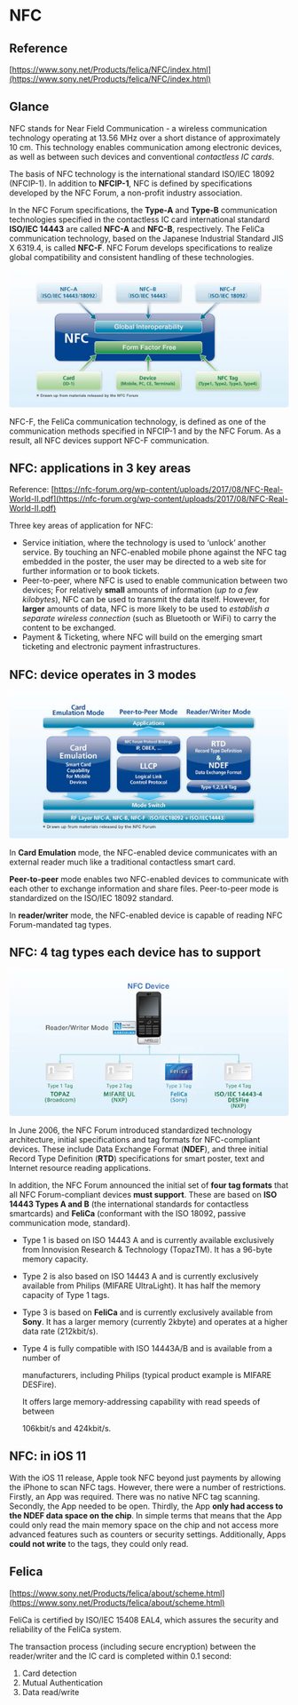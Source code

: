 # NFC

## Reference

[https://www.sony.net/Products/felica/NFC/index.html](https://www.sony.net/Products/felica/NFC/index.html)

## Glance

NFC stands for Near Field Communication - a wireless communication technology operating at 13.56 MHz over a short distance of approximately 10 cm. This technology enables communication among electronic devices, as well as between such devices and conventional _contactless IC cards_.

The basis of NFC technology is the international standard ISO/IEC 18092 \(NFCIP-1\). In addition to **NFCIP-1**, NFC is defined by specifications developed by the NFC Forum, a non-profit industry association.

In the NFC Forum specifications, the **Type-A** and **Type-B** communication technologies specified in the contactless IC card international standard **ISO/IEC 14443** are called **NFC-A** and **NFC-B**, respectively. The FeliCa communication technology, based on the Japanese Industrial Standard JIS X 6319.4, is called **NFC-F**. NFC Forum develops specifications to realize global compatibility and consistent handling of these technologies.

![ID-1 \(credit card-sized form\)](../.gitbook/assets/index_02.jpg)

NFC-F, the FeliCa communication technology, is defined as one of the communication methods specified in NFCIP-1 and by the NFC Forum. As a result, all NFC devices support NFC-F communication.

## NFC: applications in 3 key areas

Reference: [https://nfc-forum.org/wp-content/uploads/2017/08/NFC-Real-World-II.pdf](https://nfc-forum.org/wp-content/uploads/2017/08/NFC-Real-World-II.pdf)

Three key areas of application for NFC: 

* Service initiation, where the technology is used to ‘unlock’ another service. By touching an NFC-enabled mobile phone against the NFC tag embedded in the poster, the user may be directed to a web site for further information or to book tickets.
* Peer-to-peer, where NFC is used to enable communication between two devices; For relatively **small** amounts of information \(_up to a few kilobytes_\), NFC can be used to transmit the data itself. However, for **larger** amounts of data, NFC is more likely to be used to _establish a separate wireless connection_ \(such as Bluetooth or WiFi\) to carry the content to be exchanged.
* Payment & Ticketing, where NFC will build on the emerging smart ticketing and electronic payment infrastructures.

## NFC: device operates in 3 modes

![](../.gitbook/assets/forum_01.jpg)

In **Card Emulation** mode, the NFC-enabled device communicates with an external reader much like a traditional contactless smart card.

**Peer-to-peer** mode enables two NFC-enabled devices to communicate with each other to exchange information and share files. Peer-to-peer mode is standardized on the ISO/IEC 18092 standard.

In **reader/writer** mode, the NFC-enabled device is capable of reading NFC Forum-mandated tag types.

## NFC: 4 tag types each device has to support

![](../.gitbook/assets/forum_02.jpg)

In June 2006, the NFC Forum introduced standardized technology architecture, initial specifications and tag formats for NFC-compliant devices. These include Data Exchange Format \(**NDEF**\), and three initial Record Type Definition \(**RTD**\) specifications for smart poster, text and Internet resource reading applications.

In addition, the NFC Forum announced the initial set of **four tag formats** that all NFC Forum-compliant devices **must support**. These are based on **ISO 14443 Types A and B** \(the international standards for contactless smartcards\) and **FeliCa** \(conformant with the ISO 18092, passive communication mode, standard\).

* Type 1 is based on ISO 14443 A and is currently available exclusively from Innovision Research & Technology \(TopazTM\). It has a 96-byte memory capacity.
* Type 2 is also based on ISO 14443 A and is currently exclusively available from Philips \(MIFARE UltraLight\). It has half the memory capacity of Type 1 tags.
* Type 3 is based on **FeliCa** and is currently exclusively available from **Sony**. It has a larger memory \(currently 2kbyte\) and operates at a higher data rate \(212kbit/s\).
* Type 4 is fully compatible with ISO 14443A/B and is available from a number of

  manufacturers, including Philips \(typical product example is MIFARE DESFire\).

  It offers large memory-addressing capability with read speeds of between

  106kbit/s and 424kbit/s.

## NFC: in iOS 11

With the iOS 11 release, Apple took NFC beyond just payments by allowing the iPhone to scan NFC tags. However, there were a number of restrictions. Firstly, an App was required. There was no native NFC tag scanning. Secondly, the App needed to be open. Thirdly, the App **only had access to the NDEF data space on the chip**. In simple terms that means that the App could only read the main memory space on the chip and not access more advanced features such as counters or security settings. Additionally, Apps **could not write** to the tags, they could only read.

## Felica

[https://www.sony.net/Products/felica/about/scheme.html](https://www.sony.net/Products/felica/about/scheme.html)

FeliCa is certified by ISO/IEC 15408 EAL4, which assures the security and reliability of the FeliCa system. 

The transaction process \(including secure encryption\) between the reader/writer and the IC card is completed within 0.1 second:

1. Card detection
2. Mutual Authentication
3. Data read/write

